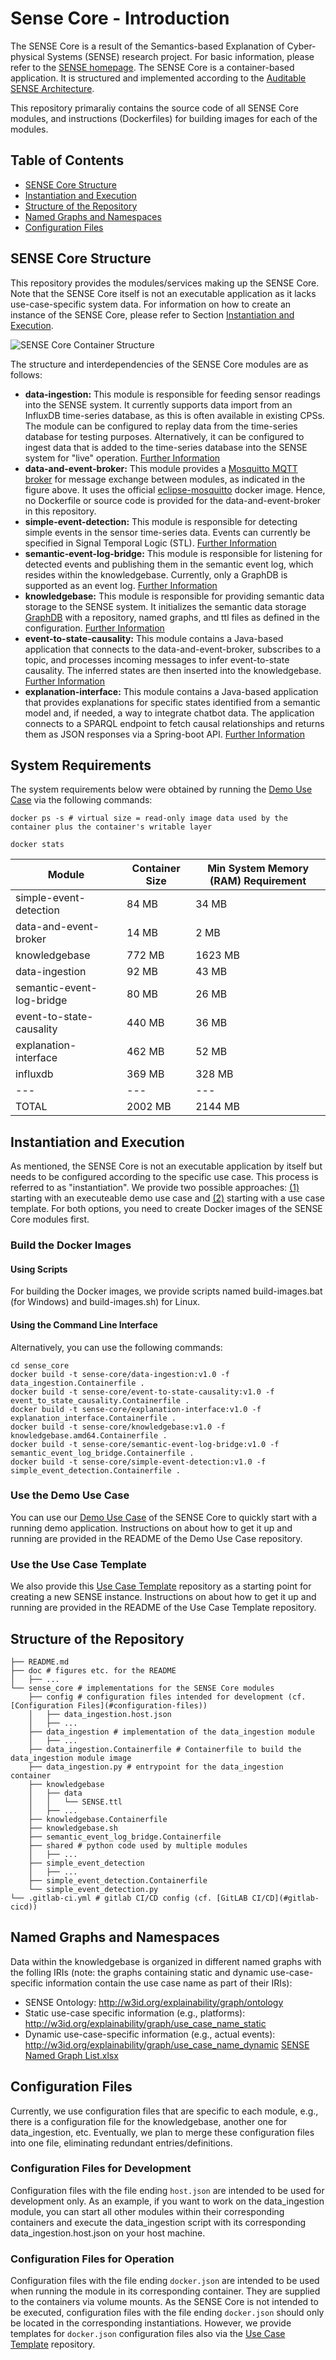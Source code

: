 # Sense Core - Introduction

The SENSE Core is a result of the Semantics-based Explanation of Cyber-physical Systems (SENSE) research project. For basic information, please refer to the [SENSE homepage](https://sense-project.net/). The SENSE Core is a container-based application. It is structured and implemented according to the [Auditable SENSE Architecture](https://sense-project.net/wp-content/uploads/2024/06/D3_1_Auditable-SENSE-architecture.pdf).

This repository primaraliy contains the source code of all SENSE Core modules, and instructions (Dockerfiles) for building images for each of the modules. 

## Table of Contents

- [SENSE Core Structure](#sense-core-structure)
- [Instantiation and Execution](#instantiation-and-execution)
- [Structure of the Repository](#structure-of-the-repository)
- [Named Graphs and Namespaces](#named-graphs-and-namespaces)
- [Configuration Files](#configuration-files)

## SENSE Core Structure

This repository provides the modules/services making up the SENSE Core. Note that the SENSE Core itself is not an executable application as it lacks use-case-specific system data. For information on how to create an instance of the SENSE Core, please refer to Section [Instantiation and Execution](#instantiation-and-execution).

![SENSE Core Container Structure](./doc/SENSE-Core-C4-Model-Level2-ContainerDiagram.png)

The structure and interdependencies of the SENSE Core modules are as follows:

- **data-ingestion:** This module is responsible for feeding sensor readings into the SENSE system. It currently supports data import from an 
InfluxDB time-series database, as this is often available in existing CPSs. The module can be configured to replay data from the time-series database for testing purposes. Alternatively, it can be configured to ingest data that is added to the time-series database into the SENSE system for "live" operation. [Further Information](sense_core/data_ingestion/README.md)
- **data-and-event-broker:** This module provides a [Mosquitto MQTT broker](https://mosquitto.org/) for message exchange between modules, as indicated in the figure above. It uses the official [eclipse-mosquitto](https://hub.docker.com/_/eclipse-mosquitto) docker image. Hence, no Dockerfile or source code is provided for the data-and-event-broker in this repository.
- **simple-event-detection:** This module is responsible for detecting simple events in the sensor time-series data. Events can currently be specified in Signal Temporal Logic (STL). [Further Information](sense_core/simple_event_detection/README.md)
- **semantic-event-log-bridge:** This module is responsible for listening for detected events and publishing them in the semantic event log, which resides within the knowledgebase. Currently, only a GraphDB is supported as an event log. [Further Information](sense_core/semantic_event_log_bridge/README.md)
- **knowledgebase:** This module is responsible for providing semantic data storage to the SENSE system. It initializes the semantic data storage [GraphDB](https://graphdb.ontotext.com/) with a repository, named graphs, and ttl files as defined in the configuration. [Further Information](sense_core/knowledgebase/README.md)
- **event-to-state-causality:** This module contains a Java-based application that connects to the data-and-event-broker, subscribes to a topic, and processes incoming messages to infer event-to-state causality. The inferred states are then inserted into the knowledgebase. [Further Information](sense_core/event-to-state-causality/README.md)
- **explanation-interface:** This module contains a Java-based application that provides explanations for specific states identified from a semantic model and, if needed, a way to integrate chatbot data. The application connects to a SPARQL endpoint to fetch causal relationships and returns them as JSON responses via a Spring-boot API. [Further Information](sense_core/explanation-interface/README.md)

## System Requirements
The system requirements below were obtained by running the [Demo Use Case](https://github.com/wu-semsys/SENSE-Demo-Use-Case) via the following commands:
 
```
docker ps -s # virtual size = read-only image data used by the container plus the container's writable layer
```

```
docker stats
```
 

| Module | Container Size | Min System Memory (RAM) Requirement
| --- | --- | --- |
| simple-event-detection | 84 MB | 34 MB |
| data-and-event-broker | 14 MB | 2 MB |
| knowledgebase | 772 MB | 1623 MB |
| data-ingestion | 92 MB | 43 MB |
| semantic-event-log-bridge | 80 MB | 26 MB |
| event-to-state-causality | 440 MB | 36 MB |
| explanation-interface | 462 MB | 52 MB |
| influxdb | 369 MB | 328 MB |
| --- | --- | --- |
| TOTAL | 2002 MB | 2144 MB |

## Instantiation and Execution
As mentioned, the SENSE Core is not an executable application by itself but needs to be configured according to the specific use case. This process is referred to as "instantiation". We provide two possible approaches: [(1)](#use-the-demo-use-case) starting with an executeable demo use case and [(2)](#use-the-use-case-template) starting with a use case template. For both options, you need to create Docker images of the SENSE Core modules first. 

### Build the Docker Images
#### Using Scripts
For building the Docker images, we provide scripts named build-images.bat (for Windows) and build-images.sh) for Linux. 

#### Using the Command Line Interface
Alternatively, you can use the following commands:
```
cd sense_core
docker build -t sense-core/data-ingestion:v1.0 -f data_ingestion.Containerfile .
docker build -t sense-core/event-to-state-causality:v1.0 -f event_to_state_causality.Containerfile .
docker build -t sense-core/explanation-interface:v1.0 -f explanation_interface.Containerfile .
docker build -t sense-core/knowledgebase:v1.0 -f knowledgebase.amd64.Containerfile .
docker build -t sense-core/semantic-event-log-bridge:v1.0 -f semantic_event_log_bridge.Containerfile .
docker build -t sense-core/simple-event-detection:v1.0 -f simple_event_detection.Containerfile .
```

### Use the Demo Use Case
You can use our [Demo Use Case](https://github.com/wu-semsys/SENSE-Demo-Use-Case) of the SENSE Core to quickly start with a running demo application. Instructions on about how to get it up and running are provided in the README of the Demo Use Case repository.

### Use the Use Case Template
We also provide this [Use Case Template](https://github.com/wu-semsys/SENSE-Use-Case-Template) repository as a starting point for creating a new SENSE instance. Instructions on about how to get it up and running are provided in the README of the Use Case Template repository. 


## Structure of the Repository
```
├── README.md
├── doc # figures etc. for the README
│   ├── ...
└── sense_core # implementations for the SENSE Core modules
    ├── config # configuration files intended for development (cf. [Configuration Files](#configuration-files))
    │   ├── data_ingestion.host.json
    │   ├── ...
    ├── data_ingestion # implementation of the data_ingestion module
    │   ├── ...
    ├── data_ingestion.Containerfile # Containerfile to build the data_ingestion module image
    ├── data_ingestion.py # entrypoint for the data_ingestion container
    ├── knowledgebase
    │   ├── data
    │   │   └── SENSE.ttl
    │   ├── ...
    ├── knowledgebase.Containerfile
    ├── knowledgebase.sh
    ├── semantic_event_log_bridge.Containerfile
    ├── shared # python code used by multiple modules
    │   ├── ...
    ├── simple_event_detection
    │   ├── ...
    ├── simple_event_detection.Containerfile
    └── simple_event_detection.py
└── .gitlab-ci.yml # gitlab CI/CD config (cf. [GitLAB CI/CD](#gitlab-cicd))
```

## Named Graphs and Namespaces
Data within the knowledgebase is organized in different named graphs with the folling IRIs (note: the graphs containing static and dynamic use-case-specific information contain the use case name as part of their IRIs): 
* SENSE Ontology: http://w3id.org/explainability/graph/ontology
* Static use-case specific information (e.g., platforms): http://w3id.org/explainability/graph/use_case_name_static
* Dynamic use-case-specific information (e.g., actual events): http://w3id.org/explainability/graph/use_case_name_dynamic
 [SENSE Named Graph List.xlsx](https://wu.sharepoint.com/:x:/r/sites/PR-FFGSENSE/Freigegebene%20Dokumente/General/1_WorkPackages/WP4_Semantics-basedEventExplainability/4.1%20SENSE%20Semantic%20Model/SENSE%20Named%20Graph%20List.xlsx?d=w136542f1c78046dfa38a3af2cea52535&csf=1&web=1&e=01o5Rt)

## Configuration Files
Currently, we use configuration files that are specific to each module, e.g., there is a configuration file for the knowledgebase, another one for data_ingestion, etc. Eventually, we plan to merge these configuration files into one file, eliminating redundant entries/definitions.

### Configuration Files for Development
Configuration files with the file ending `host.json` are intended to be used for development only. As an example, if you want to work on the data_ingestion module, you can start all other modules within their corresponding containers and execute the data_ingestion script with its corresponding data_ingestion.host.json on your host machine.

### Configuration Files for Operation
Configuration files with the file ending `docker.json` are intended to be used when running the module in its corresponding container. They are supplied to the containers via volume mounts. As the SENSE Core is not intended to be executed, configuration files with the file ending `docker.json` should only be located in the corresponding instantiations. However, we provide templates for `docker.json` configuration files also via the [Use Case Template](https://github.com/wu-semsys/SENSE-Use-Case-Template) repository.
